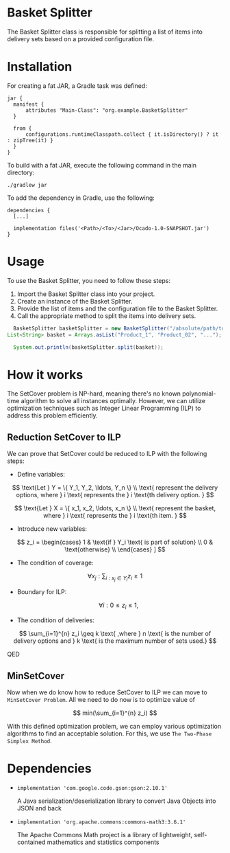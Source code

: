 # Basket Splitter

The Basket Splitter class is responsible for splitting a list of items into delivery sets based on a provided configuration file.

# Installation

For creating a fat JAR, a Gradle task was defined:
```
jar {
  manifest {
      attributes "Main-Class": "org.example.BasketSplitter"
  }

  from {
      configurations.runtimeClasspath.collect { it.isDirectory() ? it : zipTree(it) }
  }
}
```

To build with a fat JAR, execute the following command in the main directory:

```
./gradlew jar
```

To add the dependency in Gradle, use the following:

```
dependencies {
  [...]

  implementation files('<Path>/<To>/<Jar>/Ocado-1.0-SNAPSHOT.jar')
}
```

# Usage
To use the Basket Splitter, you need to follow these steps:

1)  Import the Basket Splitter class into your project.
2)  Create an instance of the Basket Splitter.
3)  Provide the list of items and the configuration file to the Basket Splitter.
4)  Call the appropriate method to split the items into delivery sets.


```java
  BasketSplitter basketSplitter = new BasketSplitter("/absolute/path/to/config/config.json");
List<String> basket = Arrays.asList("Product_1", "Product_02", "...");

  System.out.println(basketSplitter.split(basket));
```

# How it works
The SetCover problem is NP-hard, meaning there's no known polynomial-time algorithm to solve all instances optimally. However, we can utilize optimization techniques such as Integer Linear Programming (ILP) to address this problem efficiently.

## Reduction SetCover to ILP
We can prove that SetCover could be reduced to ILP with the following steps:
* Define variables:

$$
\text{Let } Y = \{ Y_1, Y_2, \ldots, Y_n \} \\ \text{ represent the delivery options, where } i \text{ represents the } i \text{th delivery option. }
$$


$$
\text{Let } X = \{ x_1, x_2, \ldots, x_n \} \\ \text{ represent the basket, where } i \text{ represents the } i \text{th item. }
$$


* Introduce new variables:

$$
z_i =
\begin{cases}
1 & \text{if } Y_i \text{ is part of solution} \\
0 & \text{otherwise} \\
\end{cases}
]
$$

* The condition of coverage:

$$
\forall x_j : \sum_{i : x_j \in Y_i} z_i \geq 1
$$

* Boundary for ILP:

$$
\quad \forall i : 0 \leq z_i \leq 1,
$$

* The condition of deliveries:

$$
\sum_{i=1}^{n} z_i \geq k
\text{ ,where } n \text{ is the number of delivery options and } k \text{ is the maximum number of sets used.}
$$

QED

## MinSetCover

Now when we do know how to reduce SetCover to ILP we can move
to ```MinSetCover Problem```.
All we need to do now is to optimize value of

$$
min(\sum_{i=1}^{n} z_i)
$$

With this defined optimization problem, we can employ various optimization algorithms to find an acceptable solution.
For this, we use `The Two-Phase Simplex Method`.

# Dependencies
* ``` implementation 'com.google.code.gson:gson:2.10.1' ```

  A Java serialization/deserialization library to convert Java Objects into JSON and back

* ``` implementation 'org.apache.commons:commons-math3:3.6.1' ```

  The Apache Commons Math project is a library of lightweight, self-contained mathematics and statistics components 

